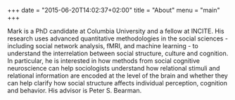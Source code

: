 +++
date = "2015-06-20T14:02:37+02:00"
title = "About"
menu = "main"
+++

Mark is a PhD candidate at Columbia University and a fellow at INCITE.
His research uses advanced quantitative methodologies in the social sciences -
including social network analysis, fMRI, and machine learning - to understand the
interrelation between social structure, culture and cognition. In particular, he
is interested in how methods from social cognitive neuroscience can help sociologists
understand how relational stimuli and relational information are encoded at
the  level of the brain and whether they can help clarify how social structure
affects individual perception, cognition and behavior. His advisor is Peter S. Bearman.
